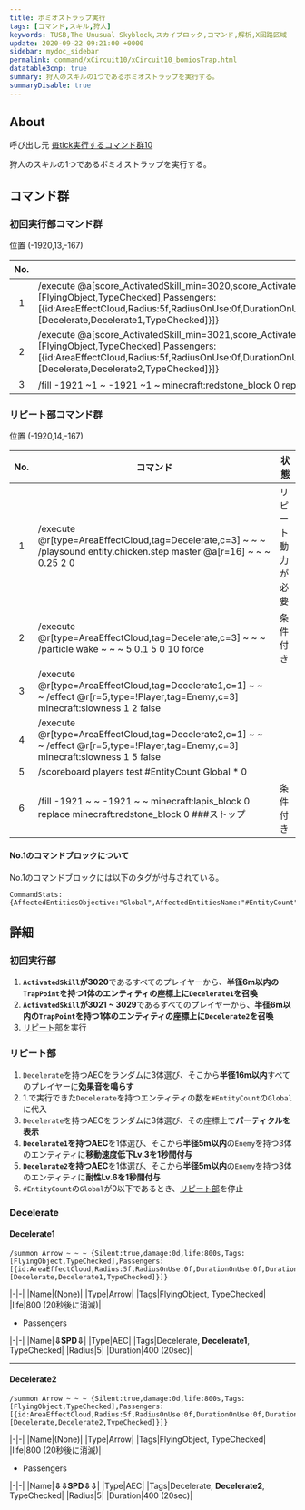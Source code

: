 ```yaml
---
title: ボミオストラップ実行
tags: [コマンド,スキル,狩人]
keywords: TUSB,The Unusual Skyblock,スカイブロック,コマンド,解析,X回路区域
update: 2020-09-22 09:21:00 +0000
sidebar: mydoc_sidebar
permalink: command/xCircuit10/xCircuit10_bomiosTrap.html
datatable3cnp: true
summary: 狩人のスキルの1つであるボミオストラップを実行する。
summaryDisable: true
---
```


<!--2020/09/18-->
<!--#EntityCountのCommandStateによる代入について追加-->

## About

<span class="tagBlack">呼び出し元</span> [毎tick実行するコマンド群10]({{site.baseurl}}/command/xCircuit10/xCircuit10_command.html)

狩人のスキルの1つであるボミオストラップを実行する。

## コマンド群

### 初回実行部コマンド群

<span class="tagYellow">位置</span> (-1920,13,-167)

<div class="datatable3cnp-begin"></div>

|No.|コマンド||
|:-:|-|-|
|1|/execute @a[score_ActivatedSkill_min=3020,score_ActivatedSkill=3020] ~ ~ ~ /execute @e[r=6,tag=TrapPoint,c=1] ~ ~ ~ /summon Arrow ~ ~ ~ {Silent:true,damage:0d,life:800s,Tags:[FlyingObject,TypeChecked],Passengers:[{id:AreaEffectCloud,Radius:5f,RadiusOnUse:0f,DurationOnUse:0f,Duration:400,RadiusPerTick:0f,WaitTime:0,Age:0,Particle:wake,CustomName:"⇩SPD⇩",CustomNameVisible:true,Tags:[Decelerate,Decelerate1,TypeChecked]}]}|
|2|/execute @a[score_ActivatedSkill_min=3021,score_ActivatedSkill=3029] ~ ~ ~ /execute @e[r=6,tag=TrapPoint,c=1] ~ ~ ~ /summon Arrow ~ ~ ~ {Silent:true,damage:0d,life:800s,Tags:[FlyingObject,TypeChecked],Passengers:[{id:AreaEffectCloud,Radius:5f,RadiusOnUse:0f,DurationOnUse:0f,Duration:400,RadiusPerTick:0f,WaitTime:0,Age:0,Particle:wake,CustomName:"⇩⇩SPD⇩⇩",CustomNameVisible:true,Tags:[Decelerate,Decelerate2,TypeChecked]}]}|
|3|/fill -1921 ~1 ~ -1921 ~1 ~ minecraft:redstone_block 0 replace minecraft:lapis_block 0 ###ボミオストラップ処理起動|

<div class="datatable3cnp-end"></div>

### リピート部コマンド群

<span class="tagYellow">位置</span> (-1920,14,-167)

<div class="datatable3cnp-begin"></div>

|No.|コマンド|状態|
|:-:|-|-|
|1|/execute @r[type=AreaEffectCloud,tag=Decelerate,c=3] ~ ~ ~ /playsound entity.chicken.step master @a[r=16] ~ ~ ~ 0.25 2 0|リピート<br>動力が必要|
|2|/execute @r[type=AreaEffectCloud,tag=Decelerate,c=3] ~ ~ ~ /particle wake ~ ~ ~ 5 0.1 5 0 10 force|条件付き|
|3|/execute @r[type=AreaEffectCloud,tag=Decelerate1,c=1] ~ ~ ~ /effect @r[r=5,type=!Player,tag=Enemy,c=3] minecraft:slowness 1 2 false|
|4|/execute @r[type=AreaEffectCloud,tag=Decelerate2,c=1] ~ ~ ~ /effect @r[r=5,type=!Player,tag=Enemy,c=3] minecraft:slowness 1 5 false|
|5|/scoreboard players test #EntityCount Global * 0|
|6|/fill -1921 ~ ~ -1921 ~ ~ minecraft:lapis_block 0 replace minecraft:redstone_block 0 ###ストップ|条件付き|

<div class="datatable3cnp-end"></div>

#### No.1のコマンドブロックについて

No.1のコマンドブロックには以下のタグが付与されている。

```mcfunction
CommandStats:{AffectedEntitiesObjective:"Global",AffectedEntitiesName:"#EntityCount"}
```

## 詳細

### 初回実行部

1. **`ActivatedSkill`が3020**であるすべてのプレイヤーから、**半径6m以内の`TrapPoint`**を持つ1体のエンティティの座標上に**`Decelerate1`を召喚**
2. **`ActivatedSkill`が3021 ~ 3029**であるすべてのプレイヤーから、**半径6m以内の`TrapPoint`**を持つ1体のエンティティの座標上に**`Decelerate2`を召喚**
3. [リピート部](#リピート部)を実行

### リピート部

1. `Decelerate`を持つAECをランダムに3体選び、そこから**半径16m以内**すべてのプレイヤーに**効果音を鳴らす**
2. 1.で実行できた`Decelerate`を持つエンティティの数を`#EntityCount`の`Global`に代入
3. `Decelerate`を持つAECをランダムに3体選び、その座標上で**パーティクルを表示**
4. **`Decelerate1`を持つAEC**を1体選び、そこから**半径5m以内**の`Enemy`を持つ3体のエンティティに**移動速度低下Lv.3を1秒間付与**
5. **`Decelerate2`を持つAEC**を1体選び、そこから**半径5m以内**の`Enemy`を持つ3体のエンティティに**耐性Lv.6を1秒間付与**
6. `#EntityCount`の`Global`が0以下であるとき、[リピート部](#リピート部)を停止

### Decelerate

#### Decelerate1

```mcfunction
/summon Arrow ~ ~ ~ {Silent:true,damage:0d,life:800s,Tags:[FlyingObject,TypeChecked],Passengers:[{id:AreaEffectCloud,Radius:5f,RadiusOnUse:0f,DurationOnUse:0f,Duration:400,RadiusPerTick:0f,WaitTime:0,Age:0,Particle:wake,CustomName:"⇩SPD⇩",CustomNameVisible:true,Tags:[Decelerate,Decelerate1,TypeChecked]}]}
```

|-|-|
|Name|(None)|
|Type|Arrow|
|Tags|FlyingObject, TypeChecked|
|life|800 (20秒後に消滅)|

- Passengers

|-|-|
|Name|**⇩SPD⇩**|
|Type|AEC|
|Tags|Decelerate, **Decelerate1**, TypeChecked|
|Radius|5|
|Duration|400 (20sec)|

---

#### Decelerate2

```mcfunction
/summon Arrow ~ ~ ~ {Silent:true,damage:0d,life:800s,Tags:[FlyingObject,TypeChecked],Passengers:[{id:AreaEffectCloud,Radius:5f,RadiusOnUse:0f,DurationOnUse:0f,Duration:400,RadiusPerTick:0f,WaitTime:0,Age:0,Particle:wake,CustomName:"⇩⇩SPD⇩⇩",CustomNameVisible:true,Tags:[Decelerate,Decelerate2,TypeChecked]}]}
```

|-|-|
|Name|(None)|
|Type|Arrow|
|Tags|FlyingObject, TypeChecked|
|life|800 (20秒後に消滅)|

- Passengers

|-|-|
|Name|**⇩⇩SPD⇩⇩**|
|Type|AEC|
|Tags|Decelerate, **Decelerate2**, TypeChecked|
|Radius|5|
|Duration|400 (20sec)|

